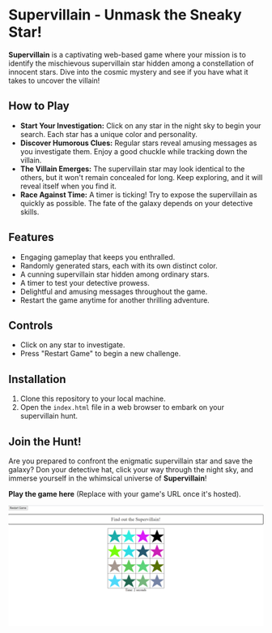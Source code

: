 # Supervillain - Unmask the Sneaky Star!

**Supervillain** is a captivating web-based game where your mission is to identify the mischievous supervillain star hidden among a constellation of innocent stars. Dive into the cosmic mystery and see if you have what it takes to uncover the villain!

## How to Play

- **Start Your Investigation:** Click on any star in the night sky to begin your search. Each star has a unique color and personality.
- **Discover Humorous Clues:** Regular stars reveal amusing messages as you investigate them. Enjoy a good chuckle while tracking down the villain.
- **The Villain Emerges:** The supervillain star may look identical to the others, but it won't remain concealed for long. Keep exploring, and it will reveal itself when you find it.
- **Race Against Time:** A timer is ticking! Try to expose the supervillain as quickly as possible. The fate of the galaxy depends on your detective skills.

## Features

- Engaging gameplay that keeps you enthralled.
- Randomly generated stars, each with its own distinct color.
- A cunning supervillain star hidden among ordinary stars.
- A timer to test your detective prowess.
- Delightful and amusing messages throughout the game.
- Restart the game anytime for another thrilling adventure.

## Controls

- Click on any star to investigate.
- Press "Restart Game" to begin a new challenge.

## Installation

1. Clone this repository to your local machine.
2. Open the `index.html` file in a web browser to embark on your supervillain hunt.

## Join the Hunt!

Are you prepared to confront the enigmatic supervillain star and save the galaxy? Don your detective hat, click your way through the night sky, and immerse yourself in the whimsical universe of **Supervillain**!

**Play the game here** (Replace with your game's URL once it's hosted).

![Supervillain - Unmask the Sneaky Star! Screenshot](screenshot.png)
